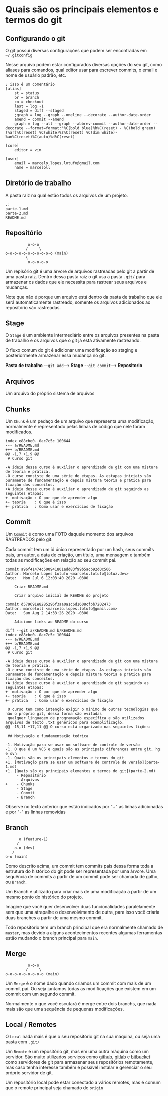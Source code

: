 # Quais são os principais elementos e termos do git

## Configurando o git

O git possui diversas configurações que podem ser encontradas em `~/.gitconfig`

Nesse arquivo podem estar configurados diversas opções do seu git, como aliases
para comandos, qual editor usar para escrever commits, o email e nome de usuário
padrão, etc.

```
; isso é um comentário
[alias]
	st = status
	br = branch
	co = checkout
	last = log -1
	staged = diff --staged
	;graph = log --graph --oneline --decorate --author-date-order
	amend = commit --amend
	graph = log --all --graph --abbrev-commit --author-date-order --decorate --format=format:'%C(bold blue)%h%C(reset) - %C(bold green)(%ar)%C(reset) %C(white)%s%C(reset) %C(dim white)- %an%C(reset)%C(auto)%d%C(reset)'

[core]
	editor = vim

[user]
	email = marcelo.lopes.lotufo@gmail.com
	name = marceloll
```

## Diretório de trabalho

A pasta raiz na qual estão todos os arquivos de um projeto.

```
.:
parte-1.md
parte-2.md
README.md
```

## Repositório

```
          o-o-o 
         /     \
o-o-o-o-o-o-o-o-o-o-o (main)
         \         
          o-o-o-o-o 
```


Um repisório git é uma árvore de arquivos rastreadas pelo git a partir de uma 
pasta raiz. Dentro dessa pasta raiz o git usa a pasta `.git/` para armazenar
os dados que ele necessita para rastrear seus arquivos e mudanças. 

Note que não é porque um arquivo está dentro da pasta de trabalho que ele será 
automaticamente rastreado, somente os arquivos adicionados ao repositório são 
rastreadas.

## Stage

O `Stage` é um ambiente intermediário entre os arquivos presentes na pasta de
trabalho e os arquivos que o git já está ativamente rastreando.

O fluxo comum do git é adicionar uma modificação ao staging e posteriormente
armazenar essa mudança no git.

**Pasta de trabalho** --`git add`--> **Stage** --`git commit`--> **Repositorio**

## Arquivos

Um arquivo do próprio sistema de arquivos

## Chunks

Um `Chunk` é um pedaço de um arquivo que representa uma modificação, normalmente
é representado pelas linhas de código que nele foram modificados.

```
index e88cbe0..0ac7c5c 100644
--- a/README.md
+++ b/README.md
@@ -1,7 +1,9 @@
 # Curso git
 
-A ideia desse curso é auxiliar o aprendizado de git com uma mistura de teoria e prática.
-O curso consiste de uma série de etapas. As estapas iniciais são puramente de fundamentação e depois mistura teoria e prática para fixação dos conceitos.
+A ideia desse curso é auxiliar o aprendizado de git seguindo as seguintes etapas:
+- motivação : O por que de aprender algo
+- teoria    : O que é isso
+- prática   : Como usar e exercícios de fixação

```

## Commit

Um `Commit` é como uma FOTO daquele momento dos arquivos RASTREADOS pelo git.

Cada commit tem um id único representado por um hash, seus commits pais, 
um autor, a data de criação, um título, uma mensagem e também todas as 
modificações em relação ao seu commit pai.

```
commit a96f41474c500941801add83f99b5acb92d0c506
Author: Marcelo Lopes Lotufo <marcelo.lotufo@lotuz.dev>
Date:   Mon Jul 6 12:03:40 2020 -0300

    Criar README.md
    
    Criar arquivo inicial de README do projeto
```

```
commit d579691e8285296f3aa0a1c6d1608cfbb7202473
Author: marceloll <marcelo.lopes.lotufo@gmail.com>
Date:   Sun Aug 2 14:33:26 2020 -0300

    Adicione links ao README do curso

diff --git a/README.md b/README.md
index e88cbe0..0ac7c5c 100644
--- a/README.md
+++ b/README.md
@@ -1,7 +1,9 @@
 # Curso git
 
-A ideia desse curso é auxiliar o aprendizado de git com uma mistura de teoria e prática.
-O curso consiste de uma série de etapas. As estapas iniciais são puramente de fundamentação e depois mistura teoria e prática para fixação dos conceitos.
+A ideia desse curso é auxiliar o aprendizado de git seguindo as seguintes etapas:
+- motivação : O por que de aprender algo
+- teoria    : O que é isso
+- prática   : Como usar e exercícios de fixação
 
 O curso tem como intenção exigir o mínimo de outras tecnologias que não o próprio git, dessa forma são evitadas 
 qualquer linguagem de programação específica e são utilizados arquivos de texto .txt genéricos para exemplificação.
@@ -15,11 +17,11 @@ O curso está organizado nas seguintes lições:
 
 ## Motivação e fundamentação teórica
 
-1. Motivação para se usar um software de controle de versão
-1. O que é um VCS e quais são as principais diferenças entre git, hg e svn
-1. Quais são os principais elementos e termos do git
+1. [Motivação para se usar um software de controle de versão](parte-1.md)
+1. [Quais são os principais elementos e termos do git](parte-2.md)
     - Repositório
     - Arquivos
+    - Chunks
     - Stage
     - Commit
     - Branch
```

Observe no texto anterior que estão indicados por "+" as linhas adicionadas e 
por "-" as linhas removidas

## Branch

```
      o (feature-1)
     /
    o-o (dev)
   /
o-o (main)
```

Como descrito acima, um commit tem commits pais dessa forma toda a estrutura
do histórico do git pode ser representada por uma árvore. Uma sequência de 
commits a partir de um commit pode ser chamada de galho, ou `Branch`.

Um Branch é utilizado para criar mais de uma modificação a partir de um mesmo
ponto do histórico do projeto. 

Imagine que você quer desenvolver duas funcionalidades paralelamente sem que uma
atrapalhe o desenvolvimento de outra, para isso você criaria duas branches a 
partir de uma mesmo commit.

Todo repositório tem um branch principal que era normalmente chamado de 
`master`, mas devido a alguns acontecimentos recentes algumas ferramentas estão
mudando o branch principal para `main`.

## Merge

```
          o-o-o 
         /     \
o-o-o-o-o-o-o-o-o (main)
```

Um `Merge` é o nome dado quando criamos um commit com mais de um commit pai.
Ou seja juntamos todas as modificações que existem em um commit com um segundo
commit.

Normalmente o que você escutará é merge entre dois branchs, que nada mais são
que uma sequência de pequenas modificações.


## Local / Remotes

O `Local` nada mais é que o seu repositório git na sua máquina, ou seja
uma pasta com `.git/` 

Um `Remote` é um repositório git, mas em uma outra máquina como um servidor.
São muito utilizados serviços como [github](https://github.com/), 
[gitlab](https://gitlab.com/) e [bitbucket](https://bitbucket.org/) como 
servidores de git para armazenar seus repositórios remotamente, mas caso
tenha interesse também é possível instalar e gerenciar o seu próprio servidor
de git.

Um repositório local pode estar conectado a vários remotes, mas é comum que o
remote principal seja chamado de `origin`

